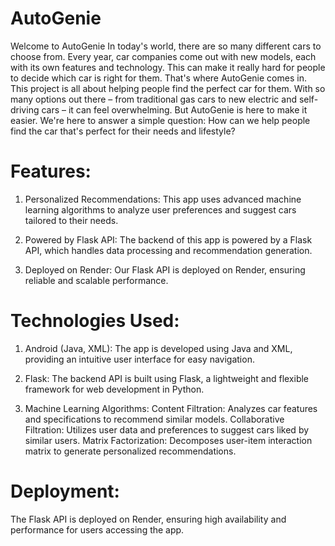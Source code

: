 # AutoGenie
Welcome to AutoGenie
In today's world, there are so many different cars to choose from. Every year, car companies come out with new models, each with its own features and technology. This can make it really hard for people to decide which car is right for them.
That's where AutoGenie comes in. This project is all about helping people find the perfect car for them. With so many options out there – from traditional gas cars to new electric and self-driving cars – it can feel overwhelming. But AutoGenie is here to make it easier.
We're here to answer a simple question: How can we help people find the car that's perfect for their needs and lifestyle?

# Features:
1. Personalized Recommendations: This app uses advanced machine learning algorithms to analyze user preferences and suggest cars tailored to their needs.

2. Powered by Flask API: The backend of this app is powered by a Flask API, which handles data processing and recommendation generation.

3. Deployed on Render: Our Flask API is deployed on Render, ensuring reliable and scalable performance.

# Technologies Used:
1. Android (Java, XML): The app is developed using Java and XML, providing an intuitive user interface for easy navigation.

2. Flask: The backend API is built using Flask, a lightweight and flexible framework for web development in Python.

3. Machine Learning Algorithms:
Content Filtration: Analyzes car features and specifications to recommend similar models.
Collaborative Filtration: Utilizes user data and preferences to suggest cars liked by similar users.
Matrix Factorization: Decomposes user-item interaction matrix to generate personalized recommendations.

# Deployment:
The Flask API is deployed on Render, ensuring high availability and performance for users accessing the app.
